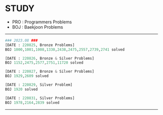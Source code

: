 # STUDY
* PRO : Programmers Problems
* BOJ : Baekjoon Problems

---

```python
### 2023.08 ###
[DATE : 220825, Bronze Problems]
BOJ 1000,1001,1008,1330,2438,2475,2557,2739,2741 solved 

[DATE : 220826, Bronze & Silver Problems]
BOJ 1152,2475,2577,2751,11720 solved 

[DATE : 220827, Bronze & Silver Problems]
BOJ 1929,2609 solved 

[DATE : 220829, Silver Problem] 
BOJ 1920 solved 

[DATE : 220831, Silver Problems] 
BOJ 1978,2164,2839 solved
```

---
